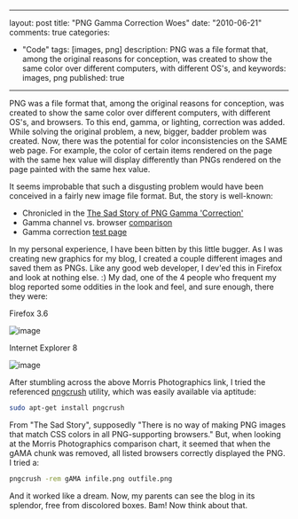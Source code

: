 
---
layout: post
title: "PNG Gamma Correction Woes"
date: "2010-06-21"
comments: true
categories:
  - "Code"
tags: [images, png]
description: PNG was a file format that, among the original reasons for conception, was created to show the same color over different computers, with different OS's, and
keywords: images, png
published: true
---

PNG was a file format that, among the original reasons for conception, was created to show the same color over different computers, with different OS's, and browsers.  To this end, gamma, or lighting, correction was added.  While solving the original problem, a new, bigger, badder problem was created.  Now, there was the potential for color inconsistencies on the SAME web page.  For example, the color of certain items rendered on the page with the same hex value will display differently than PNGs rendered on the page painted with the same hex value.

<!--more-->

It seems improbable that such a disgusting problem would have been conceived in a fairly new image file format.  But, the story is well-known:

* Chronicled in the [The Sad Story of PNG Gamma 'Correction'](http://hsivonen.iki.fi/png-gamma/)
* Gamma channel vs. browser [comparison](http://morris-photographics.com/photoshop/articles/png-gamma.html)
* Gamma correction [test page](http://www.libpng.org/pub/png/png-gammatest.html)

In my personal experience, I have been bitten by this little bugger.  As I was creating new graphics for my blog, I created a couple different images and saved them as PNGs.  Like any good web developer, I dev'ed this in Firefox and look at nothing else.  :)  My dad, one of the 4 people who frequent my blog reported some oddities in the look and feel, and sure enough, there they were:

Firefox 3.6

![image](http://lh3.ggpht.com/_5XZCKcD6--c/TB-aAhshi0I/AAAAAAAAM1s/XCrVWdh1Gsw/s400/aj4-ff.jpg)

Internet Explorer 8

![image](http://lh3.ggpht.com/_5XZCKcD6--c/TB-aAiB55JI/AAAAAAAAM1w/dxNlbywz5m0/s400/aj4-ie8.jpg)

After stumbling across the above Morris Photographics link, I tried the referenced [pngcrush](http://pmt.sourceforge.net/pngcrush/) utility, which was easily available via aptitude:

```bash
sudo apt-get install pngcrush
```

From "The Sad Story", supposedly "There is no way of making PNG images that match CSS colors in all  PNG-supporting browsers."  But, when looking at the Morris Photographics comparison chart, it seemed that when the gAMA chunk was removed, all listed browsers correctly displayed the PNG.  I tried a:

```bash
pngcrush -rem gAMA infile.png outfile.png
```

And it worked like a dream.  Now, my parents can see the blog in its splendor, free from discolored boxes.  Bam!  Now think about that.

  
